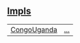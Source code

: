 
## [Impls](./hello_world-impls.md)

| | |
|:---|:---|
| [CongoUganda](./hello_world-CongoUganda.md) | [...](./hello_world-CongoUganda.md) |
